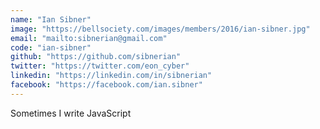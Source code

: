 ```yaml
---
name: "Ian Sibner"
image: "https://bellsociety.com/images/members/2016/ian-sibner.jpg"
email: "mailto:sibnerian@gmail.com"
code: "ian-sibner"
github: "https://github.com/sibnerian"
twitter: "https://twitter.com/eon_cyber"
linkedin: "https://linkedin.com/in/sibnerian"
facebook: "https://facebook.com/ian.sibner"
---
```

Sometimes I write JavaScript